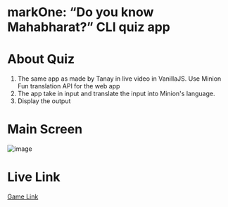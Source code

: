 # markOne: “Do you know Mahabharat?” CLI quiz app

# About Quiz

1. The same app as made by Tanay in live video in VanillaJS. Use Minion Fun translation API for the web app
2. The app take in input and translate the input into Minion's language.
3. Display the output

# Main Screen

![image](https://res.cloudinary.com/debo7pflq/image/upload/v1662175057/github/Minion_home_page_vxlajs.png)

# Live Link

[Game Link](https://replit.com/@keshavgupta8481/Cli-Mahabharat-Quiz?embed=true)
